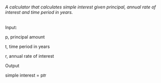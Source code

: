
###### A calculator that calculates simple interest given principal, annual rate of interest and time period in years.

Input:

   <p> p, principal amount</p> 
   <p> t, time period in years</p> 
   <p> r, annual rate of interest</p> 
   
Output

   simple interest = p*t*r
